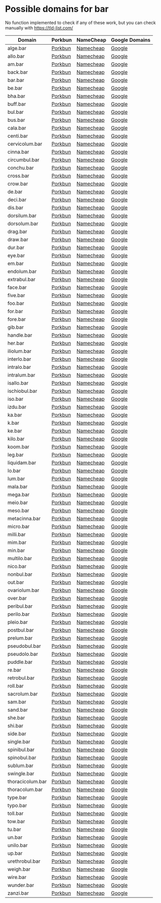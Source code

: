 # Possible domains for bar

No function implemented to check if any of these work, but you can check manually with https://tld-list.com/

| Domain | Porkbun | NameCheap | Google Domains |
|---|---|---|---|
| alge.bar | [Porkbun](https://porkbun.com/checkout/search?prb=e814663da1&tlds=&idnLanguage=&search=search&q=alge.bar) | [Namecheap](https://www.namecheap.com/domains/registration/results/?domain=alge.bar) | [Google](https://domains.google.com/registrar/search?searchTerm=alge.bar) |
| allo.bar | [Porkbun](https://porkbun.com/checkout/search?prb=e814663da1&tlds=&idnLanguage=&search=search&q=allo.bar) | [Namecheap](https://www.namecheap.com/domains/registration/results/?domain=allo.bar) | [Google](https://domains.google.com/registrar/search?searchTerm=allo.bar) |
| am.bar | [Porkbun](https://porkbun.com/checkout/search?prb=e814663da1&tlds=&idnLanguage=&search=search&q=am.bar) | [Namecheap](https://www.namecheap.com/domains/registration/results/?domain=am.bar) | [Google](https://domains.google.com/registrar/search?searchTerm=am.bar) |
| back.bar | [Porkbun](https://porkbun.com/checkout/search?prb=e814663da1&tlds=&idnLanguage=&search=search&q=back.bar) | [Namecheap](https://www.namecheap.com/domains/registration/results/?domain=back.bar) | [Google](https://domains.google.com/registrar/search?searchTerm=back.bar) |
| bar.bar | [Porkbun](https://porkbun.com/checkout/search?prb=e814663da1&tlds=&idnLanguage=&search=search&q=bar.bar) | [Namecheap](https://www.namecheap.com/domains/registration/results/?domain=bar.bar) | [Google](https://domains.google.com/registrar/search?searchTerm=bar.bar) |
| be.bar | [Porkbun](https://porkbun.com/checkout/search?prb=e814663da1&tlds=&idnLanguage=&search=search&q=be.bar) | [Namecheap](https://www.namecheap.com/domains/registration/results/?domain=be.bar) | [Google](https://domains.google.com/registrar/search?searchTerm=be.bar) |
| bha.bar | [Porkbun](https://porkbun.com/checkout/search?prb=e814663da1&tlds=&idnLanguage=&search=search&q=bha.bar) | [Namecheap](https://www.namecheap.com/domains/registration/results/?domain=bha.bar) | [Google](https://domains.google.com/registrar/search?searchTerm=bha.bar) |
| buff.bar | [Porkbun](https://porkbun.com/checkout/search?prb=e814663da1&tlds=&idnLanguage=&search=search&q=buff.bar) | [Namecheap](https://www.namecheap.com/domains/registration/results/?domain=buff.bar) | [Google](https://domains.google.com/registrar/search?searchTerm=buff.bar) |
| bul.bar | [Porkbun](https://porkbun.com/checkout/search?prb=e814663da1&tlds=&idnLanguage=&search=search&q=bul.bar) | [Namecheap](https://www.namecheap.com/domains/registration/results/?domain=bul.bar) | [Google](https://domains.google.com/registrar/search?searchTerm=bul.bar) |
| bus.bar | [Porkbun](https://porkbun.com/checkout/search?prb=e814663da1&tlds=&idnLanguage=&search=search&q=bus.bar) | [Namecheap](https://www.namecheap.com/domains/registration/results/?domain=bus.bar) | [Google](https://domains.google.com/registrar/search?searchTerm=bus.bar) |
| cala.bar | [Porkbun](https://porkbun.com/checkout/search?prb=e814663da1&tlds=&idnLanguage=&search=search&q=cala.bar) | [Namecheap](https://www.namecheap.com/domains/registration/results/?domain=cala.bar) | [Google](https://domains.google.com/registrar/search?searchTerm=cala.bar) |
| centi.bar | [Porkbun](https://porkbun.com/checkout/search?prb=e814663da1&tlds=&idnLanguage=&search=search&q=centi.bar) | [Namecheap](https://www.namecheap.com/domains/registration/results/?domain=centi.bar) | [Google](https://domains.google.com/registrar/search?searchTerm=centi.bar) |
| cervicolum.bar | [Porkbun](https://porkbun.com/checkout/search?prb=e814663da1&tlds=&idnLanguage=&search=search&q=cervicolum.bar) | [Namecheap](https://www.namecheap.com/domains/registration/results/?domain=cervicolum.bar) | [Google](https://domains.google.com/registrar/search?searchTerm=cervicolum.bar) |
| cinna.bar | [Porkbun](https://porkbun.com/checkout/search?prb=e814663da1&tlds=&idnLanguage=&search=search&q=cinna.bar) | [Namecheap](https://www.namecheap.com/domains/registration/results/?domain=cinna.bar) | [Google](https://domains.google.com/registrar/search?searchTerm=cinna.bar) |
| circumbul.bar | [Porkbun](https://porkbun.com/checkout/search?prb=e814663da1&tlds=&idnLanguage=&search=search&q=circumbul.bar) | [Namecheap](https://www.namecheap.com/domains/registration/results/?domain=circumbul.bar) | [Google](https://domains.google.com/registrar/search?searchTerm=circumbul.bar) |
| conchu.bar | [Porkbun](https://porkbun.com/checkout/search?prb=e814663da1&tlds=&idnLanguage=&search=search&q=conchu.bar) | [Namecheap](https://www.namecheap.com/domains/registration/results/?domain=conchu.bar) | [Google](https://domains.google.com/registrar/search?searchTerm=conchu.bar) |
| cross.bar | [Porkbun](https://porkbun.com/checkout/search?prb=e814663da1&tlds=&idnLanguage=&search=search&q=cross.bar) | [Namecheap](https://www.namecheap.com/domains/registration/results/?domain=cross.bar) | [Google](https://domains.google.com/registrar/search?searchTerm=cross.bar) |
| crow.bar | [Porkbun](https://porkbun.com/checkout/search?prb=e814663da1&tlds=&idnLanguage=&search=search&q=crow.bar) | [Namecheap](https://www.namecheap.com/domains/registration/results/?domain=crow.bar) | [Google](https://domains.google.com/registrar/search?searchTerm=crow.bar) |
| de.bar | [Porkbun](https://porkbun.com/checkout/search?prb=e814663da1&tlds=&idnLanguage=&search=search&q=de.bar) | [Namecheap](https://www.namecheap.com/domains/registration/results/?domain=de.bar) | [Google](https://domains.google.com/registrar/search?searchTerm=de.bar) |
| deci.bar | [Porkbun](https://porkbun.com/checkout/search?prb=e814663da1&tlds=&idnLanguage=&search=search&q=deci.bar) | [Namecheap](https://www.namecheap.com/domains/registration/results/?domain=deci.bar) | [Google](https://domains.google.com/registrar/search?searchTerm=deci.bar) |
| dis.bar | [Porkbun](https://porkbun.com/checkout/search?prb=e814663da1&tlds=&idnLanguage=&search=search&q=dis.bar) | [Namecheap](https://www.namecheap.com/domains/registration/results/?domain=dis.bar) | [Google](https://domains.google.com/registrar/search?searchTerm=dis.bar) |
| dorsilum.bar | [Porkbun](https://porkbun.com/checkout/search?prb=e814663da1&tlds=&idnLanguage=&search=search&q=dorsilum.bar) | [Namecheap](https://www.namecheap.com/domains/registration/results/?domain=dorsilum.bar) | [Google](https://domains.google.com/registrar/search?searchTerm=dorsilum.bar) |
| dorsolum.bar | [Porkbun](https://porkbun.com/checkout/search?prb=e814663da1&tlds=&idnLanguage=&search=search&q=dorsolum.bar) | [Namecheap](https://www.namecheap.com/domains/registration/results/?domain=dorsolum.bar) | [Google](https://domains.google.com/registrar/search?searchTerm=dorsolum.bar) |
| drag.bar | [Porkbun](https://porkbun.com/checkout/search?prb=e814663da1&tlds=&idnLanguage=&search=search&q=drag.bar) | [Namecheap](https://www.namecheap.com/domains/registration/results/?domain=drag.bar) | [Google](https://domains.google.com/registrar/search?searchTerm=drag.bar) |
| draw.bar | [Porkbun](https://porkbun.com/checkout/search?prb=e814663da1&tlds=&idnLanguage=&search=search&q=draw.bar) | [Namecheap](https://www.namecheap.com/domains/registration/results/?domain=draw.bar) | [Google](https://domains.google.com/registrar/search?searchTerm=draw.bar) |
| dur.bar | [Porkbun](https://porkbun.com/checkout/search?prb=e814663da1&tlds=&idnLanguage=&search=search&q=dur.bar) | [Namecheap](https://www.namecheap.com/domains/registration/results/?domain=dur.bar) | [Google](https://domains.google.com/registrar/search?searchTerm=dur.bar) |
| eye.bar | [Porkbun](https://porkbun.com/checkout/search?prb=e814663da1&tlds=&idnLanguage=&search=search&q=eye.bar) | [Namecheap](https://www.namecheap.com/domains/registration/results/?domain=eye.bar) | [Google](https://domains.google.com/registrar/search?searchTerm=eye.bar) |
| em.bar | [Porkbun](https://porkbun.com/checkout/search?prb=e814663da1&tlds=&idnLanguage=&search=search&q=em.bar) | [Namecheap](https://www.namecheap.com/domains/registration/results/?domain=em.bar) | [Google](https://domains.google.com/registrar/search?searchTerm=em.bar) |
| endolum.bar | [Porkbun](https://porkbun.com/checkout/search?prb=e814663da1&tlds=&idnLanguage=&search=search&q=endolum.bar) | [Namecheap](https://www.namecheap.com/domains/registration/results/?domain=endolum.bar) | [Google](https://domains.google.com/registrar/search?searchTerm=endolum.bar) |
| extrabul.bar | [Porkbun](https://porkbun.com/checkout/search?prb=e814663da1&tlds=&idnLanguage=&search=search&q=extrabul.bar) | [Namecheap](https://www.namecheap.com/domains/registration/results/?domain=extrabul.bar) | [Google](https://domains.google.com/registrar/search?searchTerm=extrabul.bar) |
| face.bar | [Porkbun](https://porkbun.com/checkout/search?prb=e814663da1&tlds=&idnLanguage=&search=search&q=face.bar) | [Namecheap](https://www.namecheap.com/domains/registration/results/?domain=face.bar) | [Google](https://domains.google.com/registrar/search?searchTerm=face.bar) |
| five.bar | [Porkbun](https://porkbun.com/checkout/search?prb=e814663da1&tlds=&idnLanguage=&search=search&q=five.bar) | [Namecheap](https://www.namecheap.com/domains/registration/results/?domain=five.bar) | [Google](https://domains.google.com/registrar/search?searchTerm=five.bar) |
| foo.bar | [Porkbun](https://porkbun.com/checkout/search?prb=e814663da1&tlds=&idnLanguage=&search=search&q=foo.bar) | [Namecheap](https://www.namecheap.com/domains/registration/results/?domain=foo.bar) | [Google](https://domains.google.com/registrar/search?searchTerm=foo.bar) |
| for.bar | [Porkbun](https://porkbun.com/checkout/search?prb=e814663da1&tlds=&idnLanguage=&search=search&q=for.bar) | [Namecheap](https://www.namecheap.com/domains/registration/results/?domain=for.bar) | [Google](https://domains.google.com/registrar/search?searchTerm=for.bar) |
| fore.bar | [Porkbun](https://porkbun.com/checkout/search?prb=e814663da1&tlds=&idnLanguage=&search=search&q=fore.bar) | [Namecheap](https://www.namecheap.com/domains/registration/results/?domain=fore.bar) | [Google](https://domains.google.com/registrar/search?searchTerm=fore.bar) |
| gib.bar | [Porkbun](https://porkbun.com/checkout/search?prb=e814663da1&tlds=&idnLanguage=&search=search&q=gib.bar) | [Namecheap](https://www.namecheap.com/domains/registration/results/?domain=gib.bar) | [Google](https://domains.google.com/registrar/search?searchTerm=gib.bar) |
| handle.bar | [Porkbun](https://porkbun.com/checkout/search?prb=e814663da1&tlds=&idnLanguage=&search=search&q=handle.bar) | [Namecheap](https://www.namecheap.com/domains/registration/results/?domain=handle.bar) | [Google](https://domains.google.com/registrar/search?searchTerm=handle.bar) |
| her.bar | [Porkbun](https://porkbun.com/checkout/search?prb=e814663da1&tlds=&idnLanguage=&search=search&q=her.bar) | [Namecheap](https://www.namecheap.com/domains/registration/results/?domain=her.bar) | [Google](https://domains.google.com/registrar/search?searchTerm=her.bar) |
| iliolum.bar | [Porkbun](https://porkbun.com/checkout/search?prb=e814663da1&tlds=&idnLanguage=&search=search&q=iliolum.bar) | [Namecheap](https://www.namecheap.com/domains/registration/results/?domain=iliolum.bar) | [Google](https://domains.google.com/registrar/search?searchTerm=iliolum.bar) |
| interlo.bar | [Porkbun](https://porkbun.com/checkout/search?prb=e814663da1&tlds=&idnLanguage=&search=search&q=interlo.bar) | [Namecheap](https://www.namecheap.com/domains/registration/results/?domain=interlo.bar) | [Google](https://domains.google.com/registrar/search?searchTerm=interlo.bar) |
| intralo.bar | [Porkbun](https://porkbun.com/checkout/search?prb=e814663da1&tlds=&idnLanguage=&search=search&q=intralo.bar) | [Namecheap](https://www.namecheap.com/domains/registration/results/?domain=intralo.bar) | [Google](https://domains.google.com/registrar/search?searchTerm=intralo.bar) |
| intralum.bar | [Porkbun](https://porkbun.com/checkout/search?prb=e814663da1&tlds=&idnLanguage=&search=search&q=intralum.bar) | [Namecheap](https://www.namecheap.com/domains/registration/results/?domain=intralum.bar) | [Google](https://domains.google.com/registrar/search?searchTerm=intralum.bar) |
| isallo.bar | [Porkbun](https://porkbun.com/checkout/search?prb=e814663da1&tlds=&idnLanguage=&search=search&q=isallo.bar) | [Namecheap](https://www.namecheap.com/domains/registration/results/?domain=isallo.bar) | [Google](https://domains.google.com/registrar/search?searchTerm=isallo.bar) |
| ischiobul.bar | [Porkbun](https://porkbun.com/checkout/search?prb=e814663da1&tlds=&idnLanguage=&search=search&q=ischiobul.bar) | [Namecheap](https://www.namecheap.com/domains/registration/results/?domain=ischiobul.bar) | [Google](https://domains.google.com/registrar/search?searchTerm=ischiobul.bar) |
| iso.bar | [Porkbun](https://porkbun.com/checkout/search?prb=e814663da1&tlds=&idnLanguage=&search=search&q=iso.bar) | [Namecheap](https://www.namecheap.com/domains/registration/results/?domain=iso.bar) | [Google](https://domains.google.com/registrar/search?searchTerm=iso.bar) |
| izdu.bar | [Porkbun](https://porkbun.com/checkout/search?prb=e814663da1&tlds=&idnLanguage=&search=search&q=izdu.bar) | [Namecheap](https://www.namecheap.com/domains/registration/results/?domain=izdu.bar) | [Google](https://domains.google.com/registrar/search?searchTerm=izdu.bar) |
| ka.bar | [Porkbun](https://porkbun.com/checkout/search?prb=e814663da1&tlds=&idnLanguage=&search=search&q=ka.bar) | [Namecheap](https://www.namecheap.com/domains/registration/results/?domain=ka.bar) | [Google](https://domains.google.com/registrar/search?searchTerm=ka.bar) |
| k.bar | [Porkbun](https://porkbun.com/checkout/search?prb=e814663da1&tlds=&idnLanguage=&search=search&q=k.bar) | [Namecheap](https://www.namecheap.com/domains/registration/results/?domain=k.bar) | [Google](https://domains.google.com/registrar/search?searchTerm=k.bar) |
| ke.bar | [Porkbun](https://porkbun.com/checkout/search?prb=e814663da1&tlds=&idnLanguage=&search=search&q=ke.bar) | [Namecheap](https://www.namecheap.com/domains/registration/results/?domain=ke.bar) | [Google](https://domains.google.com/registrar/search?searchTerm=ke.bar) |
| kilo.bar | [Porkbun](https://porkbun.com/checkout/search?prb=e814663da1&tlds=&idnLanguage=&search=search&q=kilo.bar) | [Namecheap](https://www.namecheap.com/domains/registration/results/?domain=kilo.bar) | [Google](https://domains.google.com/registrar/search?searchTerm=kilo.bar) |
| koom.bar | [Porkbun](https://porkbun.com/checkout/search?prb=e814663da1&tlds=&idnLanguage=&search=search&q=koom.bar) | [Namecheap](https://www.namecheap.com/domains/registration/results/?domain=koom.bar) | [Google](https://domains.google.com/registrar/search?searchTerm=koom.bar) |
| leg.bar | [Porkbun](https://porkbun.com/checkout/search?prb=e814663da1&tlds=&idnLanguage=&search=search&q=leg.bar) | [Namecheap](https://www.namecheap.com/domains/registration/results/?domain=leg.bar) | [Google](https://domains.google.com/registrar/search?searchTerm=leg.bar) |
| liquidam.bar | [Porkbun](https://porkbun.com/checkout/search?prb=e814663da1&tlds=&idnLanguage=&search=search&q=liquidam.bar) | [Namecheap](https://www.namecheap.com/domains/registration/results/?domain=liquidam.bar) | [Google](https://domains.google.com/registrar/search?searchTerm=liquidam.bar) |
| lo.bar | [Porkbun](https://porkbun.com/checkout/search?prb=e814663da1&tlds=&idnLanguage=&search=search&q=lo.bar) | [Namecheap](https://www.namecheap.com/domains/registration/results/?domain=lo.bar) | [Google](https://domains.google.com/registrar/search?searchTerm=lo.bar) |
| lum.bar | [Porkbun](https://porkbun.com/checkout/search?prb=e814663da1&tlds=&idnLanguage=&search=search&q=lum.bar) | [Namecheap](https://www.namecheap.com/domains/registration/results/?domain=lum.bar) | [Google](https://domains.google.com/registrar/search?searchTerm=lum.bar) |
| mala.bar | [Porkbun](https://porkbun.com/checkout/search?prb=e814663da1&tlds=&idnLanguage=&search=search&q=mala.bar) | [Namecheap](https://www.namecheap.com/domains/registration/results/?domain=mala.bar) | [Google](https://domains.google.com/registrar/search?searchTerm=mala.bar) |
| mega.bar | [Porkbun](https://porkbun.com/checkout/search?prb=e814663da1&tlds=&idnLanguage=&search=search&q=mega.bar) | [Namecheap](https://www.namecheap.com/domains/registration/results/?domain=mega.bar) | [Google](https://domains.google.com/registrar/search?searchTerm=mega.bar) |
| meio.bar | [Porkbun](https://porkbun.com/checkout/search?prb=e814663da1&tlds=&idnLanguage=&search=search&q=meio.bar) | [Namecheap](https://www.namecheap.com/domains/registration/results/?domain=meio.bar) | [Google](https://domains.google.com/registrar/search?searchTerm=meio.bar) |
| meso.bar | [Porkbun](https://porkbun.com/checkout/search?prb=e814663da1&tlds=&idnLanguage=&search=search&q=meso.bar) | [Namecheap](https://www.namecheap.com/domains/registration/results/?domain=meso.bar) | [Google](https://domains.google.com/registrar/search?searchTerm=meso.bar) |
| metacinna.bar | [Porkbun](https://porkbun.com/checkout/search?prb=e814663da1&tlds=&idnLanguage=&search=search&q=metacinna.bar) | [Namecheap](https://www.namecheap.com/domains/registration/results/?domain=metacinna.bar) | [Google](https://domains.google.com/registrar/search?searchTerm=metacinna.bar) |
| micro.bar | [Porkbun](https://porkbun.com/checkout/search?prb=e814663da1&tlds=&idnLanguage=&search=search&q=micro.bar) | [Namecheap](https://www.namecheap.com/domains/registration/results/?domain=micro.bar) | [Google](https://domains.google.com/registrar/search?searchTerm=micro.bar) |
| milli.bar | [Porkbun](https://porkbun.com/checkout/search?prb=e814663da1&tlds=&idnLanguage=&search=search&q=milli.bar) | [Namecheap](https://www.namecheap.com/domains/registration/results/?domain=milli.bar) | [Google](https://domains.google.com/registrar/search?searchTerm=milli.bar) |
| mim.bar | [Porkbun](https://porkbun.com/checkout/search?prb=e814663da1&tlds=&idnLanguage=&search=search&q=mim.bar) | [Namecheap](https://www.namecheap.com/domains/registration/results/?domain=mim.bar) | [Google](https://domains.google.com/registrar/search?searchTerm=mim.bar) |
| min.bar | [Porkbun](https://porkbun.com/checkout/search?prb=e814663da1&tlds=&idnLanguage=&search=search&q=min.bar) | [Namecheap](https://www.namecheap.com/domains/registration/results/?domain=min.bar) | [Google](https://domains.google.com/registrar/search?searchTerm=min.bar) |
| multilo.bar | [Porkbun](https://porkbun.com/checkout/search?prb=e814663da1&tlds=&idnLanguage=&search=search&q=multilo.bar) | [Namecheap](https://www.namecheap.com/domains/registration/results/?domain=multilo.bar) | [Google](https://domains.google.com/registrar/search?searchTerm=multilo.bar) |
| nico.bar | [Porkbun](https://porkbun.com/checkout/search?prb=e814663da1&tlds=&idnLanguage=&search=search&q=nico.bar) | [Namecheap](https://www.namecheap.com/domains/registration/results/?domain=nico.bar) | [Google](https://domains.google.com/registrar/search?searchTerm=nico.bar) |
| nonbul.bar | [Porkbun](https://porkbun.com/checkout/search?prb=e814663da1&tlds=&idnLanguage=&search=search&q=nonbul.bar) | [Namecheap](https://www.namecheap.com/domains/registration/results/?domain=nonbul.bar) | [Google](https://domains.google.com/registrar/search?searchTerm=nonbul.bar) |
| out.bar | [Porkbun](https://porkbun.com/checkout/search?prb=e814663da1&tlds=&idnLanguage=&search=search&q=out.bar) | [Namecheap](https://www.namecheap.com/domains/registration/results/?domain=out.bar) | [Google](https://domains.google.com/registrar/search?searchTerm=out.bar) |
| ovariolum.bar | [Porkbun](https://porkbun.com/checkout/search?prb=e814663da1&tlds=&idnLanguage=&search=search&q=ovariolum.bar) | [Namecheap](https://www.namecheap.com/domains/registration/results/?domain=ovariolum.bar) | [Google](https://domains.google.com/registrar/search?searchTerm=ovariolum.bar) |
| over.bar | [Porkbun](https://porkbun.com/checkout/search?prb=e814663da1&tlds=&idnLanguage=&search=search&q=over.bar) | [Namecheap](https://www.namecheap.com/domains/registration/results/?domain=over.bar) | [Google](https://domains.google.com/registrar/search?searchTerm=over.bar) |
| peribul.bar | [Porkbun](https://porkbun.com/checkout/search?prb=e814663da1&tlds=&idnLanguage=&search=search&q=peribul.bar) | [Namecheap](https://www.namecheap.com/domains/registration/results/?domain=peribul.bar) | [Google](https://domains.google.com/registrar/search?searchTerm=peribul.bar) |
| perilo.bar | [Porkbun](https://porkbun.com/checkout/search?prb=e814663da1&tlds=&idnLanguage=&search=search&q=perilo.bar) | [Namecheap](https://www.namecheap.com/domains/registration/results/?domain=perilo.bar) | [Google](https://domains.google.com/registrar/search?searchTerm=perilo.bar) |
| pleio.bar | [Porkbun](https://porkbun.com/checkout/search?prb=e814663da1&tlds=&idnLanguage=&search=search&q=pleio.bar) | [Namecheap](https://www.namecheap.com/domains/registration/results/?domain=pleio.bar) | [Google](https://domains.google.com/registrar/search?searchTerm=pleio.bar) |
| postbul.bar | [Porkbun](https://porkbun.com/checkout/search?prb=e814663da1&tlds=&idnLanguage=&search=search&q=postbul.bar) | [Namecheap](https://www.namecheap.com/domains/registration/results/?domain=postbul.bar) | [Google](https://domains.google.com/registrar/search?searchTerm=postbul.bar) |
| prelum.bar | [Porkbun](https://porkbun.com/checkout/search?prb=e814663da1&tlds=&idnLanguage=&search=search&q=prelum.bar) | [Namecheap](https://www.namecheap.com/domains/registration/results/?domain=prelum.bar) | [Google](https://domains.google.com/registrar/search?searchTerm=prelum.bar) |
| pseudobul.bar | [Porkbun](https://porkbun.com/checkout/search?prb=e814663da1&tlds=&idnLanguage=&search=search&q=pseudobul.bar) | [Namecheap](https://www.namecheap.com/domains/registration/results/?domain=pseudobul.bar) | [Google](https://domains.google.com/registrar/search?searchTerm=pseudobul.bar) |
| pseudolo.bar | [Porkbun](https://porkbun.com/checkout/search?prb=e814663da1&tlds=&idnLanguage=&search=search&q=pseudolo.bar) | [Namecheap](https://www.namecheap.com/domains/registration/results/?domain=pseudolo.bar) | [Google](https://domains.google.com/registrar/search?searchTerm=pseudolo.bar) |
| puddle.bar | [Porkbun](https://porkbun.com/checkout/search?prb=e814663da1&tlds=&idnLanguage=&search=search&q=puddle.bar) | [Namecheap](https://www.namecheap.com/domains/registration/results/?domain=puddle.bar) | [Google](https://domains.google.com/registrar/search?searchTerm=puddle.bar) |
| re.bar | [Porkbun](https://porkbun.com/checkout/search?prb=e814663da1&tlds=&idnLanguage=&search=search&q=re.bar) | [Namecheap](https://www.namecheap.com/domains/registration/results/?domain=re.bar) | [Google](https://domains.google.com/registrar/search?searchTerm=re.bar) |
| retrobul.bar | [Porkbun](https://porkbun.com/checkout/search?prb=e814663da1&tlds=&idnLanguage=&search=search&q=retrobul.bar) | [Namecheap](https://www.namecheap.com/domains/registration/results/?domain=retrobul.bar) | [Google](https://domains.google.com/registrar/search?searchTerm=retrobul.bar) |
| roll.bar | [Porkbun](https://porkbun.com/checkout/search?prb=e814663da1&tlds=&idnLanguage=&search=search&q=roll.bar) | [Namecheap](https://www.namecheap.com/domains/registration/results/?domain=roll.bar) | [Google](https://domains.google.com/registrar/search?searchTerm=roll.bar) |
| sacrolum.bar | [Porkbun](https://porkbun.com/checkout/search?prb=e814663da1&tlds=&idnLanguage=&search=search&q=sacrolum.bar) | [Namecheap](https://www.namecheap.com/domains/registration/results/?domain=sacrolum.bar) | [Google](https://domains.google.com/registrar/search?searchTerm=sacrolum.bar) |
| sam.bar | [Porkbun](https://porkbun.com/checkout/search?prb=e814663da1&tlds=&idnLanguage=&search=search&q=sam.bar) | [Namecheap](https://www.namecheap.com/domains/registration/results/?domain=sam.bar) | [Google](https://domains.google.com/registrar/search?searchTerm=sam.bar) |
| sand.bar | [Porkbun](https://porkbun.com/checkout/search?prb=e814663da1&tlds=&idnLanguage=&search=search&q=sand.bar) | [Namecheap](https://www.namecheap.com/domains/registration/results/?domain=sand.bar) | [Google](https://domains.google.com/registrar/search?searchTerm=sand.bar) |
| she.bar | [Porkbun](https://porkbun.com/checkout/search?prb=e814663da1&tlds=&idnLanguage=&search=search&q=she.bar) | [Namecheap](https://www.namecheap.com/domains/registration/results/?domain=she.bar) | [Google](https://domains.google.com/registrar/search?searchTerm=she.bar) |
| shi.bar | [Porkbun](https://porkbun.com/checkout/search?prb=e814663da1&tlds=&idnLanguage=&search=search&q=shi.bar) | [Namecheap](https://www.namecheap.com/domains/registration/results/?domain=shi.bar) | [Google](https://domains.google.com/registrar/search?searchTerm=shi.bar) |
| side.bar | [Porkbun](https://porkbun.com/checkout/search?prb=e814663da1&tlds=&idnLanguage=&search=search&q=side.bar) | [Namecheap](https://www.namecheap.com/domains/registration/results/?domain=side.bar) | [Google](https://domains.google.com/registrar/search?searchTerm=side.bar) |
| single.bar | [Porkbun](https://porkbun.com/checkout/search?prb=e814663da1&tlds=&idnLanguage=&search=search&q=single.bar) | [Namecheap](https://www.namecheap.com/domains/registration/results/?domain=single.bar) | [Google](https://domains.google.com/registrar/search?searchTerm=single.bar) |
| spinibul.bar | [Porkbun](https://porkbun.com/checkout/search?prb=e814663da1&tlds=&idnLanguage=&search=search&q=spinibul.bar) | [Namecheap](https://www.namecheap.com/domains/registration/results/?domain=spinibul.bar) | [Google](https://domains.google.com/registrar/search?searchTerm=spinibul.bar) |
| spinobul.bar | [Porkbun](https://porkbun.com/checkout/search?prb=e814663da1&tlds=&idnLanguage=&search=search&q=spinobul.bar) | [Namecheap](https://www.namecheap.com/domains/registration/results/?domain=spinobul.bar) | [Google](https://domains.google.com/registrar/search?searchTerm=spinobul.bar) |
| sublum.bar | [Porkbun](https://porkbun.com/checkout/search?prb=e814663da1&tlds=&idnLanguage=&search=search&q=sublum.bar) | [Namecheap](https://www.namecheap.com/domains/registration/results/?domain=sublum.bar) | [Google](https://domains.google.com/registrar/search?searchTerm=sublum.bar) |
| swingle.bar | [Porkbun](https://porkbun.com/checkout/search?prb=e814663da1&tlds=&idnLanguage=&search=search&q=swingle.bar) | [Namecheap](https://www.namecheap.com/domains/registration/results/?domain=swingle.bar) | [Google](https://domains.google.com/registrar/search?searchTerm=swingle.bar) |
| thoracicolum.bar | [Porkbun](https://porkbun.com/checkout/search?prb=e814663da1&tlds=&idnLanguage=&search=search&q=thoracicolum.bar) | [Namecheap](https://www.namecheap.com/domains/registration/results/?domain=thoracicolum.bar) | [Google](https://domains.google.com/registrar/search?searchTerm=thoracicolum.bar) |
| thoracolum.bar | [Porkbun](https://porkbun.com/checkout/search?prb=e814663da1&tlds=&idnLanguage=&search=search&q=thoracolum.bar) | [Namecheap](https://www.namecheap.com/domains/registration/results/?domain=thoracolum.bar) | [Google](https://domains.google.com/registrar/search?searchTerm=thoracolum.bar) |
| type.bar | [Porkbun](https://porkbun.com/checkout/search?prb=e814663da1&tlds=&idnLanguage=&search=search&q=type.bar) | [Namecheap](https://www.namecheap.com/domains/registration/results/?domain=type.bar) | [Google](https://domains.google.com/registrar/search?searchTerm=type.bar) |
| typo.bar | [Porkbun](https://porkbun.com/checkout/search?prb=e814663da1&tlds=&idnLanguage=&search=search&q=typo.bar) | [Namecheap](https://www.namecheap.com/domains/registration/results/?domain=typo.bar) | [Google](https://domains.google.com/registrar/search?searchTerm=typo.bar) |
| toll.bar | [Porkbun](https://porkbun.com/checkout/search?prb=e814663da1&tlds=&idnLanguage=&search=search&q=toll.bar) | [Namecheap](https://www.namecheap.com/domains/registration/results/?domain=toll.bar) | [Google](https://domains.google.com/registrar/search?searchTerm=toll.bar) |
| tow.bar | [Porkbun](https://porkbun.com/checkout/search?prb=e814663da1&tlds=&idnLanguage=&search=search&q=tow.bar) | [Namecheap](https://www.namecheap.com/domains/registration/results/?domain=tow.bar) | [Google](https://domains.google.com/registrar/search?searchTerm=tow.bar) |
| tu.bar | [Porkbun](https://porkbun.com/checkout/search?prb=e814663da1&tlds=&idnLanguage=&search=search&q=tu.bar) | [Namecheap](https://www.namecheap.com/domains/registration/results/?domain=tu.bar) | [Google](https://domains.google.com/registrar/search?searchTerm=tu.bar) |
| un.bar | [Porkbun](https://porkbun.com/checkout/search?prb=e814663da1&tlds=&idnLanguage=&search=search&q=un.bar) | [Namecheap](https://www.namecheap.com/domains/registration/results/?domain=un.bar) | [Google](https://domains.google.com/registrar/search?searchTerm=un.bar) |
| unilo.bar | [Porkbun](https://porkbun.com/checkout/search?prb=e814663da1&tlds=&idnLanguage=&search=search&q=unilo.bar) | [Namecheap](https://www.namecheap.com/domains/registration/results/?domain=unilo.bar) | [Google](https://domains.google.com/registrar/search?searchTerm=unilo.bar) |
| up.bar | [Porkbun](https://porkbun.com/checkout/search?prb=e814663da1&tlds=&idnLanguage=&search=search&q=up.bar) | [Namecheap](https://www.namecheap.com/domains/registration/results/?domain=up.bar) | [Google](https://domains.google.com/registrar/search?searchTerm=up.bar) |
| urethrobul.bar | [Porkbun](https://porkbun.com/checkout/search?prb=e814663da1&tlds=&idnLanguage=&search=search&q=urethrobul.bar) | [Namecheap](https://www.namecheap.com/domains/registration/results/?domain=urethrobul.bar) | [Google](https://domains.google.com/registrar/search?searchTerm=urethrobul.bar) |
| weigh.bar | [Porkbun](https://porkbun.com/checkout/search?prb=e814663da1&tlds=&idnLanguage=&search=search&q=weigh.bar) | [Namecheap](https://www.namecheap.com/domains/registration/results/?domain=weigh.bar) | [Google](https://domains.google.com/registrar/search?searchTerm=weigh.bar) |
| wire.bar | [Porkbun](https://porkbun.com/checkout/search?prb=e814663da1&tlds=&idnLanguage=&search=search&q=wire.bar) | [Namecheap](https://www.namecheap.com/domains/registration/results/?domain=wire.bar) | [Google](https://domains.google.com/registrar/search?searchTerm=wire.bar) |
| wunder.bar | [Porkbun](https://porkbun.com/checkout/search?prb=e814663da1&tlds=&idnLanguage=&search=search&q=wunder.bar) | [Namecheap](https://www.namecheap.com/domains/registration/results/?domain=wunder.bar) | [Google](https://domains.google.com/registrar/search?searchTerm=wunder.bar) |
| zanzi.bar | [Porkbun](https://porkbun.com/checkout/search?prb=e814663da1&tlds=&idnLanguage=&search=search&q=zanzi.bar) | [Namecheap](https://www.namecheap.com/domains/registration/results/?domain=zanzi.bar) | [Google](https://domains.google.com/registrar/search?searchTerm=zanzi.bar) |
